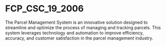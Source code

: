# FCP_CSC_19_2006
The Parcel Management System is an innovative solution designed to streamline and optimize the process of managing and tracking parcels. This system leverages technology and automation to improve efficiency, accuracy, and customer satisfaction in the parcel management industry.
